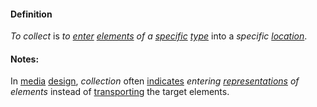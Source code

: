 #### Definition

*To collect* is *to [enter](https://github.com/gcassel/Modular-Organization-Terminology/blob/master/terms/enter.md) [elements](https://github.com/gcassel/Modular-Organization-Terminology/blob/master/terms/element.md) of a [specific](https://github.com/gcassel/Modular-Organization-Terminology/blob/master/terms/specific.md) [type](https://github.com/gcassel/Modular-Organization-Terminology/blob/master/terms/type.md)* into a *specific [location](https://github.com/gcassel/Modular-Organization-Terminology/blob/master/terms/location.md)*.

#### Notes:

In [media](https://github.com/gcassel/Modular-Organization-Terminology/blob/master/terms/media.md) [design](https://github.com/gcassel/Modular-Organization-Terminology/blob/master/terms/design.md), *collection* often [indicates](https://github.com/gcassel/Modular-Organization-Terminology/blob/master/terms/indicate.md) *entering [representations](https://github.com/gcassel/Modular-Organization-Terminology/blob/master/terms/represent.md) of elements* instead of [transporting](https://github.com/gcassel/Modular-Organization-Terminology/blob/master/terms/transport.md) the target elements.
